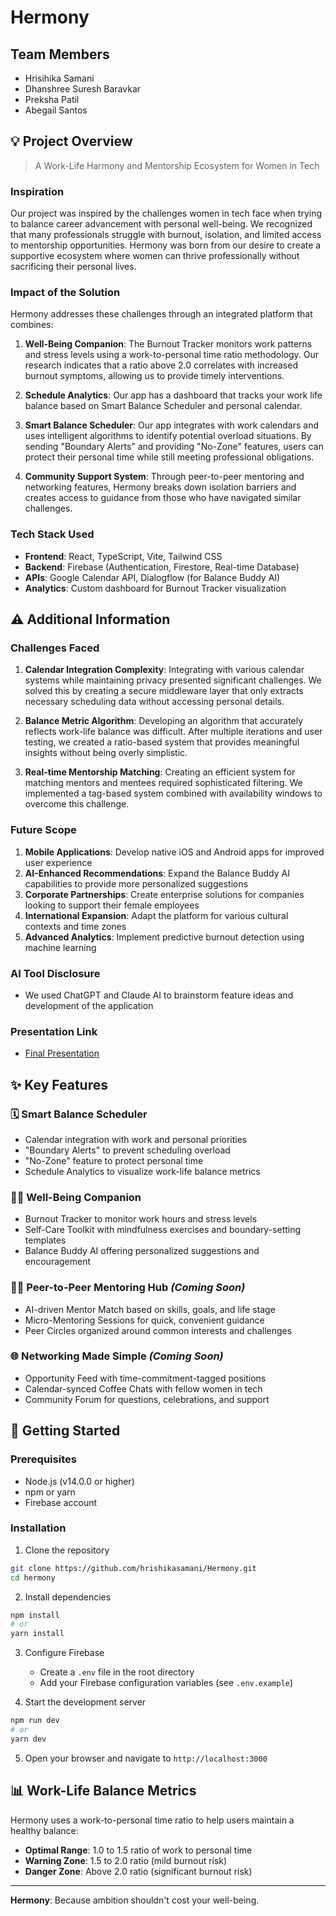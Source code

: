 # Hermony

## Team Members
- Hrisihika Samani
- Dhanshree Suresh Baravkar
- Preksha Patil
- Abegail Santos

## 💡 Project Overview

> A Work-Life Harmony and Mentorship Ecosystem for Women in Tech

### Inspiration
Our project was inspired by the challenges women in tech face when trying to balance career advancement with personal well-being. We recognized that many professionals struggle with burnout, isolation, and limited access to mentorship opportunities. Hermony was born from our desire to create a supportive ecosystem where women can thrive professionally without sacrificing their personal lives.

### Impact of the Solution
Hermony addresses these challenges through an integrated platform that combines:

1. **Well-Being Companion**: The Burnout Tracker monitors work patterns and stress levels using a work-to-personal time ratio methodology. Our research indicates that a ratio above 2.0 correlates with increased burnout symptoms, allowing us to provide timely interventions.

2. **Schedule Analytics**: Our app has a dashboard that tracks your work life balance based on Smart Balance Scheduler and personal calendar.
   
3. **Smart Balance Scheduler**: Our app integrates with work calendars and uses intelligent algorithms to identify potential overload situations. By sending "Boundary Alerts" and providing "No-Zone" features, users can protect their personal time while still meeting professional obligations.

5. **Community Support System**: Through peer-to-peer mentoring and networking features, Hermony breaks down isolation barriers and creates access to guidance from those who have navigated similar challenges.

### Tech Stack Used
- **Frontend**: React, TypeScript, Vite, Tailwind CSS
- **Backend**: Firebase (Authentication, Firestore, Real-time Database)
- **APIs**: Google Calendar API, Dialogflow (for Balance Buddy AI)
- **Analytics**: Custom dashboard for Burnout Tracker visualization

## ⚠ Additional Information

### Challenges Faced
1. **Calendar Integration Complexity**: Integrating with various calendar systems while maintaining privacy presented significant challenges. We solved this by creating a secure middleware layer that only extracts necessary scheduling data without accessing personal details.

2. **Balance Metric Algorithm**: Developing an algorithm that accurately reflects work-life balance was difficult. After multiple iterations and user testing, we created a ratio-based system that provides meaningful insights without being overly simplistic.

3. **Real-time Mentorship Matching**: Creating an efficient system for matching mentors and mentees required sophisticated filtering. We implemented a tag-based system combined with availability windows to overcome this challenge.

### Future Scope
1. **Mobile Applications**: Develop native iOS and Android apps for improved user experience
2. **AI-Enhanced Recommendations**: Expand the Balance Buddy AI capabilities to provide more personalized suggestions
3. **Corporate Partnerships**: Create enterprise solutions for companies looking to support their female employees
4. **International Expansion**: Adapt the platform for various cultural contexts and time zones
5. **Advanced Analytics**: Implement predictive burnout detection using machine learning

### AI Tool Disclosure
- We used ChatGPT and Claude AI to brainstorm feature  ideas and development of the application

### Presentation Link
- [Final Presentation](https://www.canva.com/design/DAGiYwYLXFE/1O8Oj5p1N0bIWN770rp-Lw/edit)

## ✨ Key Features

### 🗓️ Smart Balance Scheduler
- Calendar integration with work and personal priorities
- "Boundary Alerts" to prevent scheduling overload
- "No-Zone" feature to protect personal time
- Schedule Analytics to visualize work-life balance metrics

### 🧘‍♀️ Well-Being Companion
- Burnout Tracker to monitor work hours and stress levels
- Self-Care Toolkit with mindfulness exercises and boundary-setting templates
- Balance Buddy AI offering personalized suggestions and encouragement

### 👯‍♀️ Peer-to-Peer Mentoring Hub *(Coming Soon)*
- AI-driven Mentor Match based on skills, goals, and life stage
- Micro-Mentoring Sessions for quick, convenient guidance
- Peer Circles organized around common interests and challenges

### 🌐 Networking Made Simple *(Coming Soon)*
- Opportunity Feed with time-commitment-tagged positions
- Calendar-synced Coffee Chats with fellow women in tech
- Community Forum for questions, celebrations, and support

## 🚀 Getting Started

### Prerequisites
- Node.js (v14.0.0 or higher)
- npm or yarn
- Firebase account

### Installation

1. Clone the repository
```bash
git clone https://github.com/hrishikasamani/Hermony.git
cd hermony
```

2. Install dependencies
```bash
npm install
# or
yarn install
```

3. Configure Firebase
   - Create a `.env` file in the root directory
   - Add your Firebase configuration variables (see `.env.example`)

4. Start the development server
```bash
npm run dev
# or
yarn dev
```

5. Open your browser and navigate to `http://localhost:3000`

## 📊 Work-Life Balance Metrics

Hermony uses a work-to-personal time ratio to help users maintain a healthy balance:
- **Optimal Range**: 1.0 to 1.5 ratio of work to personal time
- **Warning Zone**: 1.5 to 2.0 ratio (mild burnout risk)
- **Danger Zone**: Above 2.0 ratio (significant burnout risk)

---

**Hermony**: Because ambition shouldn't cost your well-being.
